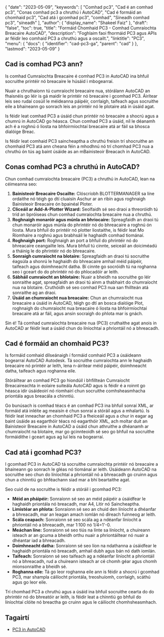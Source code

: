 {
  "date": "2023-05-09",
  "keywords": [
"Comhad pc3",
"Cad é an comhad pc3",
"Conas comhad pc3 a chruthú i AutoCAD",
"Cad é formáid an chomhaid pc3",
"Cad atá i gcomhad pc3",
"comhad",
"Síneadh comhad pc3",
"síneadh"
],
  "author": {
    "display_name": "Shakeel Faiz"
},
  "draft": "false",
  "toc": true,
  "title": "Formáid Chomhaid PC3 - Comhad Cumraíochta Breacaire AutoCAD",
  "description": "Foghlaim faoi fhormáid PC3 agus APIs ar féidir leo comhaid PC3 a chruthú agus a oscailt.",
  "linktitle": "PC3",
  "menu": {
    "docs": {
      "identifier": "cad-pc3-ga",
      "parent": "cad"
}
},
  "lastmod": "2023-05-09"
}

## Cad is comhad PC3 ann?

Is comhad Cumraíochta Breacaire é comhad PC3 in AutoCAD ina bhfuil socruithe printéir nó breacaire le húsáid i mbogearraí.

Nuair a chruthaíonn tú cumraíocht breacaire nua, stórálann AutoCAD an fhaisnéis go léir is gá maidir le printéir nó breacaire i gcomhad PC3. Áirítear leis seo rudaí cosúil le méideanna páipéir, corrlaigh, taifeach agus socruithe eile a bhaineann go sonrach leis an printéir nó le plotaire atá in úsáid agat.

Is féidir leat comhad PC3 a úsáid chun printéir nó breacaire a shocrú agus a chumrú in AutoCAD go héasca. Chun comhad PC3 a úsáid, níl le déanamh ach é a roghnú ó liosta na bhfoirmíochtaí breacaire atá ar fáil sa bhosca dialóige Breac.

Is féidir leat comhaid PC3 saincheaptha a chruthú freisin trí shocruithe an chomhaid PC3 atá ann cheana féin a mhodhnú nó trí chomhad PC3 nua a chruthú ón tús ag baint úsáide as an mBainisteoir Breacach in AutoCAD.

## Conas comhad PC3 a chruthú in AutoCAD?

Chun comhad cumraíochta breacaire (PC3) a chruthú in AutoCAD, lean na céimeanna seo:

1. **Bainisteoir Breacaire Oscailte:** Clóscríobh BLOTTERMANAGER sa líne ordaithe nó téigh go dtí cluaisín Aschur ar an ribín agus roghnaigh Bainisteoir Breacaire ón bpainéal Ploter.
2. **Cliceáil ar Add-A-Plotter Wizard:** Seolfaidh sé seo draoi a threoróidh tú tríd an bpróiseas chun comhad cumraíochta breacaire nua a chruthú.
3. **Roghnaigh monaróir agus múnla an bhriocaire:** Spreagfaidh an draoi tú chun monaróir agus múnla do phrintéir nó do bhreacaire a roghnú ón liosta. Mura bhfuil do printéir nó plotter liostaithe, is féidir leat Mo Ríomhaire a roghnú agus brabhsáil le haghaidh comhad tiománaí.
4. **Roghnaigh port:** Roghnaigh an port a bhfuil do phrintéir nó do bhreacaire ceangailte leis. Mura bhfuil tú cinnte, seiceáil an doiciméadú a tháinig le do phrintéir nó do bhreacaire.
5. **Sonraigh cumraíocht na blotaire:** Spreagfaidh an draoi tú socruithe éagsúla a shonrú le haghaidh do bhreacaire amhail méid páipéir, taifeach agus doimhneacht datha. Bí cinnte go socróidh tú na roghanna seo i gceart do do phrintéir nó do phlocadóir ar leith.
6. **Sábháil cumraíocht an bhlotaire:** Nuair a bheidh na socruithe go léir sonraithe agat, spreagfaidh an draoi tú ainm a thabhairt do chumraíocht nua na blotaire. Cruthóidh sé seo comhad PC3 nua san fhillteán atá sonraithe ag an draoi.
7. **Úsáid an chumraíocht nua breacaire:** Chun an chumraíocht nua breacaire a úsáid in AutoCAD, téigh go dtí an bosca dialóige Plot, roghnaigh do chumraíocht nua breacaire ó liosta na bhfoirmíochtaí breacaire atá ar fáil, agus ansin socraigh do phlota mar is gnách.

Sin é! Tá comhad cumraíochta breacaire nua (PC3) cruthaithe agat anois in AutoCAD ar féidir leat a úsáid chun do líníochtaí a phriontáil nó a bhreacadh.

## Cad é formáid an chomhaid PC3?

Is formáid comhaid dílseánaigh í formáid comhaid PC3 a úsáideann bogearraí AutoCAD Autodesk. Tá socruithe cumraíochta ann le haghaidh breacaire nó printéir ar leith, lena n-áirítear méid páipéir, doimhneacht datha, taifeach agus roghanna eile.

Stóráiltear an comhad PC3 go hiondúil i bhfillteán Cumraíocht Breacaireachta in eolaire suiteála AutoCAD agus is féidir é a roinnt go héasca idir úsáideoirí nó ríomhairí chun socruithe comhsheasmhacha priontála agus breacála a chinntiú.

Go bunúsach is comhad téacs é an comhad PC3 ina bhfuil sonraí XML, ar formáid atá inléite ag meaisín é chun sonraí a stóráil agus a mhalartú. Is féidir leat inneachar an chomhaid PC3 a fheiceáil agus a chur in eagar ag baint úsáide as eagarthóir téacs nó eagarthóir XML, ach moltar duit an Bainisteoir Breacaire in AutoCAD a úsáid chun athruithe a dhéanamh ar chumraíocht na blotaire, mar go gcinnteoidh sé seo go bhfuil na socruithe formáidithe i gceart agus ag luí leis na bogearraí.

## Cad atá i gcomhad PC3?

I gcomhad PC3 in AutoCAD tá socruithe cumraíochta printéir nó breacaire a bhaineann go sonrach le gléas nó tiománaí ar leith. Úsáideann AutoCAD na socruithe seo chun do líníochtaí a phriontáil nó a bhreacadh go cruinn agus chun a chinntiú go bhféachann siad mar a bhí beartaithe agat.

Seo cuid de na socruithe is féidir a stóráil i gcomhad PC3:

- **Méid an pháipéir:** Sonraíonn sé seo an méid páipéir a úsáidfear le haghaidh priontála nó breacadh, mar A4, Litir nó Saincheaptha.
- **Limistéar an phlota:** Sonraíonn sé seo an chuid den líníocht a dhéanfar a bhreacadh, mar an leagan amach iomlán nó díreach fuinneog ar leith.
- **Scála ceapach:** Sonraíonn sé seo scála ag a ndéanfar líníocht a phriontáil nó a bhreacadh, mar 1:100 nó 1/4=1'-0.
- **Meáchan líne:** Sonraíonn sé seo tiús na línte sa líníocht, a chuireann isteach ar an gcuma a bheidh orthu nuair a phriontáiltear nó nuair a dhéantar iad a bhreacadh.
- **Doimhneacht datha:** Sonraíonn sé seo líon na ndathanna a úsáidfear le haghaidh priontála nó breacadh, amhail dubh agus bán nó dath iomlán.
- **Taifeach:** Sonraíonn sé seo taifeach ag a ndéanfar líníocht a phriontáil nó a bhreacadh, rud a chuireann isteach ar cé chomh géar agus chomh mionsonraithe a bheidh sé.
- **Roghanna eile:** Tá go leor roghanna eile ann is féidir a shocrú i gcomhad PC3, mar shampla cáilíocht priontála, treoshuíomh, corrlaigh, scáthú agus go leor eile.

Trí chomhad PC3 a chruthú agus a úsáid ina bhfuil socruithe cearta do do phrintéir nó do bhreatóir ar leith, is féidir leat a chinntiú go bhfuil do líníochtaí clóite nó breactha go cruinn agus le cáilíocht chomhsheasmhach.

## Tagairtí
* [PC3 in AutoCAD]( https://www.autodesk.com/support/technical/article/caas/sfdcarticles/sfdcarticles/Creating-plotter-configuration-files-PC3.html)


